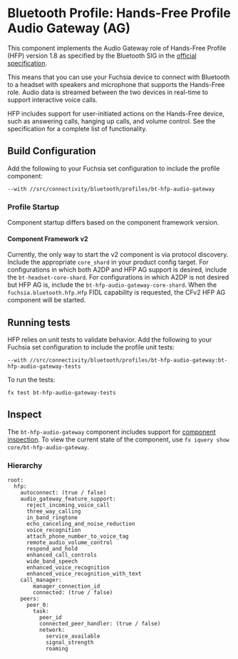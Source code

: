 # Bluetooth Profile: Hands-Free Profile Audio Gateway (AG)

This component implements the Audio Gateway role of Hands-Free Profile (HFP) version 1.8 as
specified by the Bluetooth SIG in the
[official specification](https://www.bluetooth.org/DocMan/handlers/DownloadDoc.ashx?doc_id=489628).

This means that you can use your Fuchsia device to connect with Bluetooth to a headset with speakers
and microphone that supports the Hands-Free role. Audio data is streamed between the two devices
in real-time to support interactive voice calls.

HFP includes support for user-initiated actions on the Hands-Free device, such as answering calls,
hanging up calls, and volume control. See the specification for a complete list of functionality.

## Build Configuration

Add the following to your Fuchsia set configuration to include the profile component:

`--with //src/connectivity/bluetooth/profiles/bt-hfp-audio-gateway`

### Profile Startup

Component startup differs based on the component framework version.

#### Component Framework v2

Currently, the only way to start the v2 component is via protocol discovery. Include the appropriate
`core_shard` in your product config target. For configurations in which both A2DP and HFP AG support
is desired, include the `bt-headset-core-shard`. For configurations in which A2DP is not desired
but HFP AG is, include the `bt-hfp-audio-gateway-core-shard`.
When the `fuchsia.bluetooth.hfp.Hfp` FIDL capability is requested, the CFv2 HFP AG component will be
started.

## Running tests

HFP relies on unit tests to validate behavior. Add the following to your Fuchsia set configuration
to include the profile unit tests:

`--with //src/connectivity/bluetooth/profiles/bt-hfp-audio-gateway:bt-hfp-audio-gateway-tests`

To run the tests:

```
fx test bt-hfp-audio-gateway-tests
```

## Inspect

The `bt-hfp-audio-gateway` component includes support for
[component inspection](https://fuchsia.dev/fuchsia-src/development/diagnostics/inspect). To view
the current state of the component, use `fx iquery show core/bt-hfp-audio-gateway`.

### Hierarchy

```
root:
  hfp:
    autoconnect: (true / false)
    audio_gateway_feature_support:
      reject_incoming_voice_call
      three_way_calling
      in_band_ringtone
      echo_canceling_and_noise_reduction
      voice_recognition
      attach_phone_number_to_voice_tag
      remote_audio_volume_control
      respond_and_hold
      enhanced_call_controls
      wide_band_speech
      enhanced_voice_recognition
      enhanced_voice_recognition_with_text
    call_manager:
        manager_connection_id
        connected: (true / false)
    peers:
      peer_0:
        task:
          peer_id
          connected_peer_handler: (true / false)
          network:
            service_available
            signal_strength
            roaming
```
